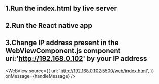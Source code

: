 ## 1.Run the index.html by live server
## 2.Run the React native app
## 3.Change IP address present in the WebViewComponent.js component uri:'http://192.168.0.102' by your IP address

<WebView
      source={{
        uri: 'http://192.168.0.102:5500/web/index.html',
      }}
      onMessage={handleMessage}
/>